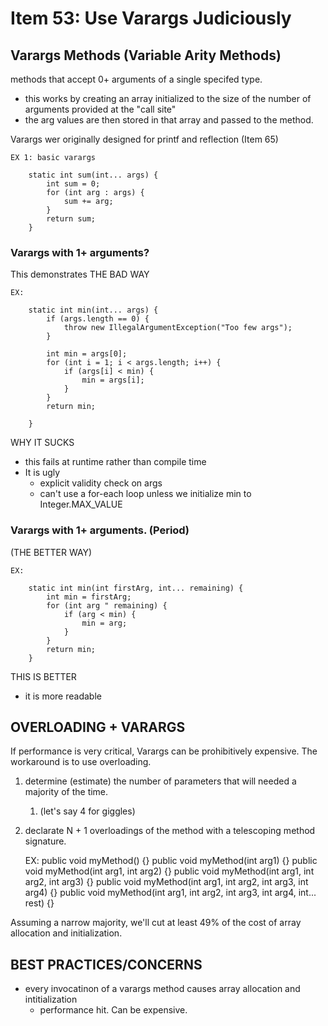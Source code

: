 # Item 53: Use Varargs Judiciously

## Varargs Methods (Variable Arity Methods)
methods that accept 0+ arguments of a single specifed type. 
- this works by creating an array initialized to the size of the
number of arguments provided at the "call site"
- the arg values are then stored in that array and passed to the
method. 

Varargs wer originally designed for printf and reflection (Item 65)

    
    EX 1: basic varargs
    
        static int sum(int... args) {
            int sum = 0;
            for (int arg : args) {
                sum += arg;
            }
            return sum;
        }


### Varargs with 1+ arguments?
This demonstrates THE BAD WAY

    EX: 
        
        static int min(int... args) {
            if (args.length == 0) {
                throw new IllegalArgumentException("Too few args");
            }
            
            int min = args[0];
            for (int i = 1; i < args.length; i++) {
                if (args[i] < min) {
                    min = args[i];
                }
            }
            return min;
        
        }    
        
WHY IT SUCKS
- this fails at runtime rather than compile time
- It is ugly
    - explicit validity check on args
    - can't use a for-each loop unless we initialize min to 
    Integer.MAX_VALUE

### Varargs with 1+ arguments. (Period)
(THE BETTER WAY) 

    EX: 
    
        static int min(int firstArg, int... remaining) {
            int min = firstArg;
            for (int arg " remaining) {
                if (arg < min) {
                    min = arg;
                }
            }
            return min;
        }
        
THIS IS BETTER
- it is more readable

## OVERLOADING + VARARGS
If performance is very critical, Varargs can be prohibitively 
expensive. The workaround is to use overloading. 
1. determine (estimate) the number of parameters that will needed
a majority of the time. 
    1. (let's say 4 for giggles)
1. declarate N + 1 overloadings of the method with a telescoping 
method signature. 


    EX: 
        public void myMethod() {}
        public void myMethod(int arg1) {}
        public void myMethod(int arg1, int arg2) {}
        public void myMethod(int arg1, int arg2, int arg3) {}
        public void myMethod(int arg1, int arg2, int arg3, int arg4) {}
        public void myMethod(int arg1, int arg2, int arg3, int arg4, int... rest) {}
        
Assuming a narrow majority, we'll cut at least 49% of the cost of array allocation and initialization.          

## BEST PRACTICES/CONCERNS
- every invocatinon of a varargs method causes array allocation and
intitialization
    - performance hit. Can be expensive.